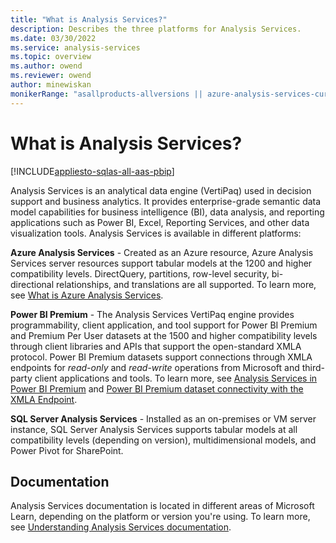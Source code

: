 ```yaml
---
title: "What is Analysis Services?"
description: Describes the three platforms for Analysis Services.
ms.date: 03/30/2022
ms.service: analysis-services
ms.topic: overview
ms.author: owend
ms.reviewer: owend
author: minewiskan
monikerRange: "asallproducts-allversions || azure-analysis-services-current || power-bi-premium-current || >= sql-analysis-services-2016"
---
```

# What is Analysis Services?

[!INCLUDE[appliesto-sqlas-all-aas-pbip](includes/appliesto-sqlas-all-aas-pbip.md)]

Analysis Services is an analytical data engine (VertiPaq) used in decision support and business analytics. It provides enterprise-grade semantic data model capabilities for business intelligence (BI), data analysis, and reporting applications such as Power BI, Excel, Reporting Services, and other data visualization tools. Analysis Services is available in different platforms:

**Azure Analysis Services** - Created as an Azure resource, Azure Analysis Services server resources support tabular models at the 1200 and higher compatibility levels. DirectQuery, partitions, row-level security, bi-directional relationships, and translations are all supported. To learn more, see [What is Azure Analysis Services](/azure/analysis-services/analysis-services-overview).

**Power BI Premium** - The Analysis Services VertiPaq engine provides programmability, client application, and tool support for Power BI Premium and Premium Per User datasets at the 1500 and higher compatibility levels through client libraries and APIs that support the open-standard XMLA protocol. Power BI Premium datasets support connections through XMLA endpoints for *read-only* and *read-write* operations from Microsoft and third-party client applications and tools. To learn more, see [Analysis Services in Power BI Premium](/power-bi/service-premium-what-is#analysis-services-in-power-bi-premium) and [Power BI Premium dataset connectivity with the XMLA Endpoint](/power-bi/service-premium-connect-tools).

**SQL Server Analysis Services** - Installed as an on-premises or VM server instance, SQL Server Analysis Services supports tabular models at all compatibility levels (depending on version), multidimensional models, and Power Pivot for SharePoint.

## Documentation

Analysis Services documentation is located in different areas of Microsoft Learn, depending on the platform or version you're using. To learn more, see [Understanding Analysis Services documentation](analysis-services-docs.md).
